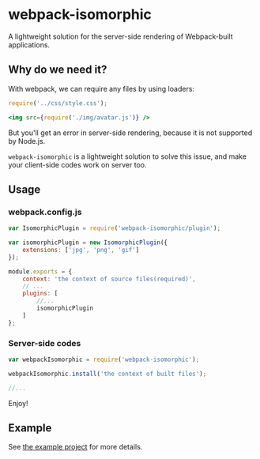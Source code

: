 # webpack-isomorphic

A lightweight solution for the server-side rendering of Webpack-built applications.

## Why do we need it?

With webpack, we can require any files by using loaders:

```jsx
require('../css/style.css');

<img src={require('./img/avatar.js')} />
```

But you'll get an error in server-side rendering, because it is not supported by Node.js.

`webpack-isomorphic` is a lightweight solution to solve this issue, and make your client-side codes work on server too.

## Usage

### webpack.config.js

```js
var IsomorphicPlugin = require('webpack-isomorphic/plugin');

var isomorphicPlugin = new IsomorphicPlugin({
	extensions: ['jpg', 'png', 'gif']
});

module.exports = {
	context: 'the context of source files(required)',
	// ...
	plugins: [
		//...
		isomorphicPlugin
	]
};
```

### Server-side codes

```js
var webpackIsomorphic = require('webpack-isomorphic');

webpackIsomorphic.install('the context of built files');

//...
```

Enjoy!

## Example

See [the example project](https://github.com/Lanfei/webpack-isomorphic/tree/master/example) for more details.
